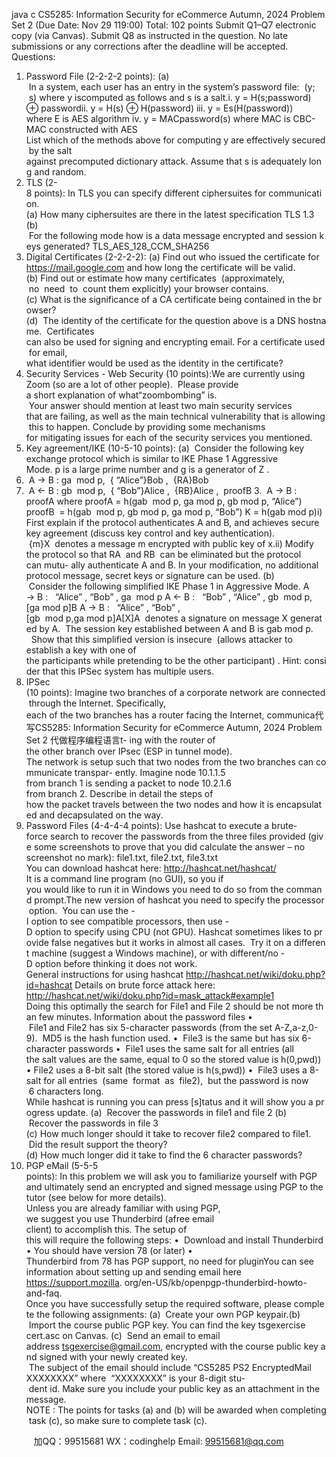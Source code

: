 java c
CS5285: Information Security for eCommerce 
Autumn, 2024 
Problem Set 2 (Due Date: Nov 29 119:00) Total: 102 points 
Submit Q1–Q7 electronic copy (via Canvas).
Submit Q8 as instructed in the question.
No late submissions or any corrections after the deadline will be accepted.
Questions:
1. Password File (2-2-2-2 points):
(a)  In a system, each user has an entry in the system’s password file:  (y;  s) where y iscomputed as follows and s is a salt.i. y = H(s;password) ⊕ passwordii. y = H(s) ⊕ H(password)
iii. y = Es(H(password)) where E is AES algorithm
iv. y = MACpassword(s) where MAC is CBC-MAC constructed with AES
List which of the methods above for computing y are effectively secured by the salt against precomputed dictionary attack. Assume that s is adequately long and random.
2. TLS (2-8 points): In TLS you can specify different ciphersuites for communication.
(a) How many ciphersuites are there in the latest specification TLS 1.3
(b)  For the following mode how is a data message encrypted and session keys generated? TLS_AES_128_CCM_SHA256
3. Digital Certificates (2-2-2-2):
(a) Find out who issued the certificate for https://mail.google.com and how long the certificate will be valid.
(b) Find out or estimate how many certificates  (approximately,  no  need  to  count them explicitly) your browser contains.
(c) What is the significance of a CA certificate being contained in the browser?
(d)  The identity of the certificate for the question above is a DNS hostname.  Certificates can also be used for signing and encrypting email. For a certificate used for email, what identifier would be used as the identity in the certificate?
4. Security Services - Web Security (10 points):We are currently using Zoom (so are a lot of other people).  Please provide a short explanation of what“zoombombing” is.  Your answer should mention at least two main security services that are failing, as well as the main technical vulnerability that is allowing this to happen. Conclude by providing some mechanisms for mitigating issues for each of the security services you mentioned.
5. Key agreement/IKE (10-5-10 points):
(a)  Consider the following key exchange protocol which is similar to IKE Phase 1 Aggressive Mode. p is a large prime number and g is a generator of Z .
1.  A → B : ga  mod p,  { “Alice”}Bob ,  {RA}Bob
2.  A ← B : gb  mod p,  { “Bob”}Alice ,  {RB}Alice ,  proofB
3.  A → B : proofA
where
proofA = h(gab  mod p, ga mod p, gb mod p, “Alice”)
proofB  = h(gab  mod p, gb mod p, ga mod p, “Bob”)
K = h(gab mod p)i) First explain if the protocol authenticates A and B, and achieves secure key agreement (discuss key control and key authentication).  {m}X  denotes a message m encrypted with public key of x.ii) Modify the protocol so that RA  and RB  can be eliminated but the protocol can mutu- ally authenticate A and B. In your modification, no additional protocol message, secret keys or signature can be used.
(b)  Consider the following simplified IKE Phase 1 in Aggressive Mode.
A → B :   “Alice” , “Bob” , ga  mod p
A ← B :   “Bob” , “Alice” , gb  mod p,[ga mod p]B
A → B :   “Alice” , “Bob” , [gb  mod p,ga mod p]A[X]A  denotes a signature on message X generated by A.  The session key established between A and B is gab mod p.   Show that this simplified version is insecure  (allows attacker to establish a key with one of the participants while pretending to be the other participant) . Hint: consider that this IPSec system has multiple users.
6. IPSec (10 points): Imagine two branches of a corporate network are connected through the Internet. Specifically, each of the two branches has a router facing the Internet, communica代 写CS5285: Information Security for eCommerce Autumn, 2024 Problem Set 2
代做程序编程语言t- ing with the router of the other branch over IPsec (ESP in tunnel mode).
The network is setup such that two nodes from the two branches can communicate transpar- ently. Imagine node 10.1.1.5 from branch 1 is sending a packet to node 10.2.1.6 from branch 2. Describe in detail the steps of how the packet travels between the two nodes and how it is encapsulated and decapsulated on the way.
7. Password Files (4-4-4-4 points): Use hashcat to execute a brute-force search to recover the passwords from the three files provided (give some screenshots to prove that you did calculate the answer – no screenshot no mark): file1.txt, file2.txt, file3.txt
You can download hashcat here: http://hashcat.net/hashcat/ 
It is a command line program (no GUI), so you if you would like to run it in Windows you need to do so from the command prompt.The new version of hashcat you need to specify the processor option.  You can use the -I option to see compatible processors, then use -D option to specify using CPU (not GPU). Hashcat sometimes likes to provide false negatives but it works in almost all cases.  Try it on a different machine (suggest a Windows machine), or with different/no -D option before thinking it does not work.
General instructions for using hashcat
http://hashcat.net/wiki/doku.php?id=hashcat 
Details on brute force attack here:
http://hashcat.net/wiki/doku.php?id=mask_attack#example1 
Doing this optimally the search for File1 and File 2 should be not more than few minutes.
Information about the password files
•  File1 and File2 has six 5-character passwords (from the set A-Z,a-z,0-9).  MD5 is the hash function used.
•  File3 is the same but has six 6-character passwords
•  File1 uses the same salt for all entries (all the salt values are the same, equal to 0 so the stored value is h(0,pwd))
• File2 uses a 8-bit salt (the stored value is h(s,pwd))
•  File3 uses a 8-salt for all entries  (same  format  as  file2),  but the password is now  6 characters long.
While hashcat is running you can press [s]tatus and it will show you a progress update.
(a)  Recover the passwords in file1 and file 2 (b)  Recover the passwords in file 3
(c) How much longer should it take to recover file2 compared to file1.  Did the result support the theory?
(d) How much longer did it take to find the 6 character passwords?
8. PGP eMail (5-5-5 points): In this problem we will ask you to familiarize yourself with PGP and ultimately send an encrypted and signed message using PGP to the tutor (see below for more details).
Unless you are already familiar with using PGP, we suggest you use Thunderbird (afree email client) to accomplish this. The setup of this will require the following steps:
•  Download and install Thunderbird 
• You should have version 78 (or later)
• Thunderbird from 78 has PGP support, no need for pluginYou can see information about setting up and sending email here https://support.mozilla. org/en-US/kb/openpgp-thunderbird-howto-and-faq. Once you have successfully setup the required software, please complete the following assignments:
(a)  Create your own PGP keypair.(b)  Import the course public PGP key. You can find the key tsgexercise cert.asc on Canvas. (c)  Send an email to email address tsgexercise@gmail.com, encrypted with the course public key and signed with your newly created key.  The subject of the email should include
“CS5285 PS2 EncryptedMail XXXXXXXX” where  “XXXXXXXX” is your 8-digit stu- dent id. Make sure you include your public key as an attachment in the message.
NOTE : The points for tasks (a) and (b) will be awarded when completing task (c), so make sure to complete task (c).

         
加QQ：99515681  WX：codinghelp  Email: 99515681@qq.com
